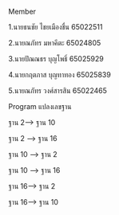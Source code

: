 Member

1.นายธนชัย ไชยเมืองชื่น 65022511

2.นายณภัทร มหาคีตะ 65024805

3.นายปัณณธร บุญโพธิ์ 65025929

4.นายกฤตภาส บุญทาทอง 65025839

5.นายณภัทร วงศ์สารสิน 65022465

Program แปลงเลขฐาน

 ฐาน 2--> ฐาน 10
 
 ฐาน 2 --> ฐาน 16
 
 ฐาน 10 --> ฐาน 2
 
 ฐาน 10 --> ฐาน 16
 
 ฐาน 16--> ฐาน 2
 
 ฐาน 16--> ฐาน 10
